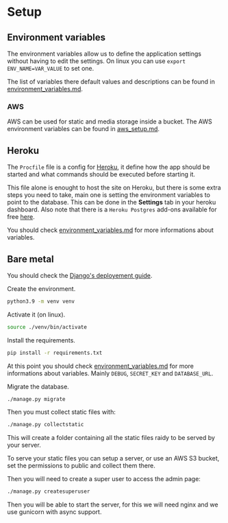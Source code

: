 # Setup

## Environment variables

The environment variables allow us to define the application settings without having to edit the settings. On linux you can use `export ENV_NAME=VAR_VALUE` to set one.

The list of variables there default values and descriptions can be found in [environment_variables.md](./environment_variables.md).

### AWS

AWS can be used for static and media storage inside a bucket.
The AWS environment variables can be found in [aws_setup.md](./aws_setup.md).

## Heroku

The `Procfile` file is a config for [Heroku](https://www.heroku.com/), it define how the app should be started and what commands should be executed before starting it.

This file alone is enought to host the site on Heroku, but there is some extra steps you need to take, main one is setting the environment variables to point to the database. This can be done in the **Settings** tab in your heroku dashboard. Also note that there is a `Heroku Postgres` add-ons available for free [here](https://elements.heroku.com/addons/heroku-postgresql).

You should check [environment_variables.md](./environment_variables.md) for more informations about variables.

## Bare metal

You should check the [Django's deployement guide](https://docs.djangoproject.com/en/3.1/howto/deployment/).

Create the environment.

```sh
python3.9 -m venv venv
```

Activate it (on linux).

```sh
source ./venv/bin/activate
```

Install the requirements.

```sh
pip install -r requirements.txt
```

At this point you should check [environment_variables.md](./environment_variables.md) for more informations about variables.
Mainly `DEBUG`, `SECRET_KEY` and `DATABASE_URL`.

Migrate the database.

```sh
./manage.py migrate
```

Then you must collect static files with:

```sh
./manage.py collectstatic
```

This will create a folder containing all the static files raidy to be served by your server.

To serve your static files you can setup a server, or use an AWS S3 bucket, set the permissions to public and collect them there.

Then you will need to create a super user to access the admin page:

```sh
./manage.py createsuperuser
```

Then you will be able to start the server, for this we will need nginx and we use gunicorn with async support.
